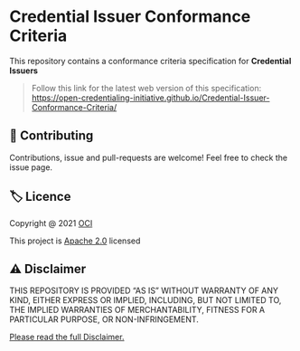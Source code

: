# Credential Issuer Conformance Criteria

This repository contains a conformance criteria specification for **Credential Issuers**

> Follow this link for the latest web version of this specification: https://open-credentialing-initiative.github.io/Credential-Issuer-Conformance-Criteria/

## 🤝 Contributing

Contributions, issue and pull-requests are welcome!
Feel free to check the issue page.

## 🏷️ Licence

Copyright @ 2021 [OCI](https://www.oc-i.org/)

This project is [Apache 2.0](https://github.com/Open-Credentialing-Initiative/spec-template/blob/main/LICENSE) licensed

## ⚠️ Disclaimer
THIS REPOSITORY IS PROVIDED “AS IS” WITHOUT WARRANTY OF ANY KIND, EITHER EXPRESS OR IMPLIED, INCLUDING, BUT NOT LIMITED TO, THE IMPLIED WARRANTIES OF MERCHANTABILITY, FITNESS FOR A PARTICULAR PURPOSE, OR NON-INFRINGEMENT.

[Please read the full Disclaimer.](https://github.com/Open-Credentialing-Initiative/spec-template/blob/main/OCI-Repository-Disclaimer.md)
